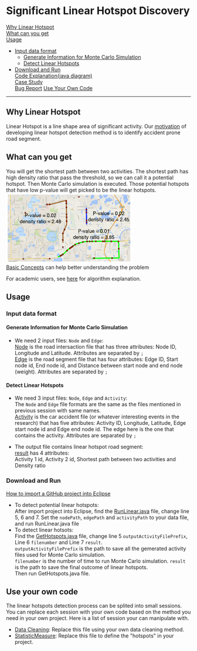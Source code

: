 # Significant Linear Hotspot Discovery
[Why Linear Hotspot](https://github.com/SpatialUMN/LinearHotspot-Java/blob/master/README.md#Why-Linear-Hotspot)  
[What can you get](https://github.com/SpatialUMN/LinearHotspot-Java/blob/master/README.md#What-can-you-get)  
[Usage](https://github.com/SpatialUMN/LinearHotspot-Java/blob/master/README.md#Usage)
* [Input data format](https://github.com/SpatialUMN/LinearHotspot-Java/blob/master/README.md#Input-data-format)  
  * [Generate Information for Monte Carlo Simulation](https://github.com/SpatialUMN/LinearHotspot-Java/blob/master/README.md#Generate-Information-for-Monte-Carlo-Simulation)  
  * [Detect Linear Hotspots](https://github.com/SpatialUMN/LinearHotspot-Java/blob/master/README.md#Detect-Linear-Hotspots)    
* [Download and Run](https://github.com/SpatialUMN/LinearHotspot-Java/blob/master/README.md#Download-and-Run)  
[Code Explanation(java diagram)](https://github.com/SpatialUMN/LinearHotspot-Java/wiki/Java-Class-Diagram)  
[Case Study](https://github.com/SpatialUMN/LinearHotspot-Java/wiki/Case-Study)   
[Bug Report](https://github.com/SpatialUMN/LinearHotspot-Java/issues)
[Use Your Own Code](https://github.com/SpatialUMN/LinearHotspot-Java/blob/master/README.md#Use-Your-Own-Code)

***

## Why Linear Hotspot
Linear Hotspot is a line shape area of significant activity. Our [motivation](https://github.com/SpatialUMN/LinearHotspot-Java/wiki/Motivation-of-Developing-Linear-Hotspot-Detection-Method) of developing linear hotspot detection method is to identify accident prone road segment.

## What can you get  
You will get the shortest path between two activities. The shortest path has high density ratio that pass the threshold, so we can call it a potential hotspot. Then Monte Carlo simulation is executed. Those potential hotspots that have low p-value will get picked to be the linear hotspots.   
![Linear](https://github.com/SpatialUMN/LinearHotspot-Java/blob/master/image/linear.PNG)  
[Basic Concepts](https://github.com/SpatialUMN/LinearHotspot-Java/wiki/Basic-Concepts) can help better understanding the problem
  
For academic users, see [here](https://github.com/SpatialUMN/LinearHotspot-Java/wiki/Algorithm-Explanation) for algorithm explanation.
## Usage   
### Input data format     
#### Generate Information for Monte Carlo Simulation  
* We need 2 input files: `Node` and `Edge`:    
[Node](https://github.com/SpatialUMN/LinearHotspot-Java/blob/master/SampleData/Node.txt) is the road intersaction file that has three attributes: Node ID, Longitude and Latitude. Attributes are separated by `;`    
[Edge](https://github.com/SpatialUMN/LinearHotspot-Java/blob/master/SampleData/Edge.txt) is the road segment file that has four attributes:   Edge ID, Start node id, End node id, and Distance between start node and end node (weight). Attributes are separated by `;`  
  
#### Detect Linear Hotspots  
* We need 3 input files: `Node`, `Edge` and `Activity`:     
The `Node` and `Edge` file formats are the same as the files mentioned in previous session with same names.    
[Activity](https://github.com/SpatialUMN/LinearHotspot-Java/blob/master/SampleData/Activity.txt) is the car accident file (or whatever interesting events in the research) that has five attributes:   Activity ID, Longitude, Latitude, Edge start node id and Edge end node id. The edge here is the one that contains the activity. Attributes are separated by `;`  

* The output file contains linear hotspot road segment:    
[result]() has 4 attributes:  
Activity 1 id, Activity 2 id, Shortest path between two activities and Density ratio    

### Download and Run  
[How to import a GitHub project into Eclipse](https://github.com/collab-uniba/socialcde4eclipse/wiki/How-to-import-a-GitHub-project-into-Eclipse)  

* To detect potential linear hotspots:  
After import project into Eclipse, find the [RunLinear.java](https://github.com/SpatialUMN/LinearHotspot-Java/blob/master/src/RunLinear.java) file, change line 5, 6 and 7. Set the `nodePath`, `edgePath` and `activityPath` to your data file, and run RunLinear.java file  
* To detect linear hotsots:  
Find the [GetHotspots.java]() file, change line 5 `outputActivityFilePrefix`, Line 6 `filenumber` and Line 7 `result`.  
`outputActivityFilePrefix` is the path to save all the gemerated activity files used for Monte Carlo simulation.  
`filenumber` is the number of time to run Monte Carlo simulation. 
`result` is the path to save the final outcome of linear hotspots.  
Then run GetHotspots.java file.  


## Use your own code  
The linear hotspots detection process can be splited into small sessions. You can replace each session with your own code based on the method you need in your own project. Here is a list of session your can manipulate with.
* [Data Cleaning](https://github.com/SpatialUMN/LinearHotspot-Java/wiki/Add-On-Examples): Replace this file using your own data cleaning method.  
* [StatisticMeasure](https://github.com/SpatialUMN/LinearHotspot-Java/wiki/Add-On-Examples): Replace this file to define the "hotspots" in your project.  

